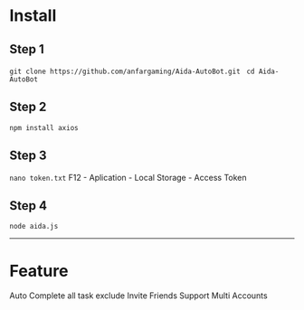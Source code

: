 # Install

## Step 1

``` git clone https://github.com/anfargaming/Aida-AutoBot.git ```
``` cd Aida-AutoBot```

## Step 2

```npm install axios```

## Step 3

```nano token.txt```
F12 - Aplication - Local Storage - Access Token

## Step 4

```node aida.js```

--------------------------------------------------------------

# Feature

Auto Complete all task exclude Invite Friends
Support Multi Accounts
